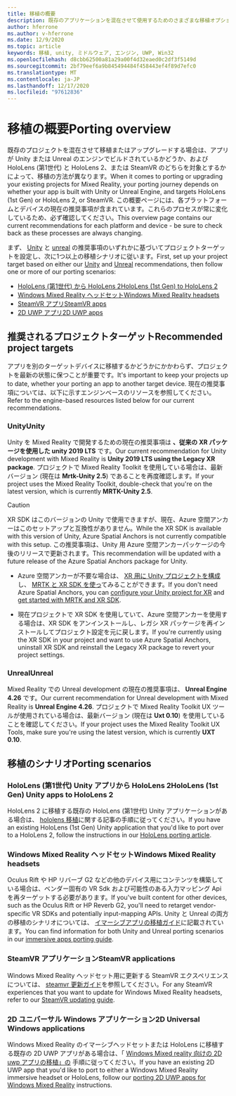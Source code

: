 ```yaml
---
title: 移植の概要
description: 既存のアプリケーションを混在させて使用するためのさまざまな移植オプションの概要について説明します。
author: hferrone
ms.author: v-hferrone
ms.date: 12/9/2020
ms.topic: article
keywords: 移植, unity, ミドルウェア, エンジン, UWP, Win32
ms.openlocfilehash: d8cbb62500a81a29a00f4d32eaed0c2df3f5149d
ms.sourcegitcommit: 2bf79eef6a9b845494484f458443ef4f89d7efc0
ms.translationtype: MT
ms.contentlocale: ja-JP
ms.lasthandoff: 12/17/2020
ms.locfileid: "97612836"
---
```

# <a name="porting-overview"></a><span data-ttu-id="c3d97-104">移植の概要</span><span class="sxs-lookup"><span data-stu-id="c3d97-104">Porting overview</span></span>

<span data-ttu-id="c3d97-105">既存のプロジェクトを混在させて移植またはアップグレードする場合は、アプリが Unity または Unreal のエンジンでビルドされているかどうか、および HoloLens (第1世代) と HoloLens 2、または SteamVR のどちらを対象とするかによって、移植の方法が異なります。</span><span class="sxs-lookup"><span data-stu-id="c3d97-105">When it comes to porting or upgrading your existing projects for Mixed Reality, your porting journey depends on whether your app is built with Unity or Unreal Engine, and targets HoloLens (1st Gen) or HoloLens 2, or SteamVR.</span></span> <span data-ttu-id="c3d97-106">この概要ページには、各プラットフォームとデバイスの現在の推奨事項が含まれています。これらのプロセスが常に変化しているため、必ず確認してください。</span><span class="sxs-lookup"><span data-stu-id="c3d97-106">This overview page contains our current recommendations for each platform and device - be sure to check back as these processes are always changing.</span></span>

<span data-ttu-id="c3d97-107">まず、 [Unity](#unity) と [unreal](#unreal) の推奨事項のいずれかに基づいてプロジェクトターゲットを設定し、次に1つ以上の移植シナリオに従います。</span><span class="sxs-lookup"><span data-stu-id="c3d97-107">First, set up your project target based on either our [Unity](#unity) and [Unreal](#unreal) recommendations, then follow one or more of our porting scenarios:</span></span>

- [<span data-ttu-id="c3d97-108">HoloLens (第1世代) から HoloLens 2</span><span class="sxs-lookup"><span data-stu-id="c3d97-108">HoloLens (1st Gen) to HoloLens 2</span></span>](#hololens-1st-gen-unity-apps-to-hololens-2)
- [<span data-ttu-id="c3d97-109">Windows Mixed Reality ヘッドセット</span><span class="sxs-lookup"><span data-stu-id="c3d97-109">Windows Mixed Reality headsets</span></span>](#windows-mixed-reality-headsets)
- [<span data-ttu-id="c3d97-110">SteamVR アプリ</span><span class="sxs-lookup"><span data-stu-id="c3d97-110">SteamVR apps</span></span>](#steamvr-applications)
- [<span data-ttu-id="c3d97-111">2D UWP アプリ</span><span class="sxs-lookup"><span data-stu-id="c3d97-111">2D UWP apps</span></span>](#2d-universal-windows-applications)

## <a name="recommended-project-targets"></a><span data-ttu-id="c3d97-112">推奨されるプロジェクトターゲット</span><span class="sxs-lookup"><span data-stu-id="c3d97-112">Recommended project targets</span></span>

<span data-ttu-id="c3d97-113">アプリを別のターゲットデバイスに移植するかどうかにかかわらず、プロジェクトを最新の状態に保つことが重要です。</span><span class="sxs-lookup"><span data-stu-id="c3d97-113">It's important to keep your projects up to date, whether your porting an app to another target device.</span></span> <span data-ttu-id="c3d97-114">現在の推奨事項については、以下に示すエンジンベースのリソースを参照してください。</span><span class="sxs-lookup"><span data-stu-id="c3d97-114">Refer to the engine-based resources listed below for our current recommendations.</span></span>

### <a name="unity"></a><span data-ttu-id="c3d97-115">Unity</span><span class="sxs-lookup"><span data-stu-id="c3d97-115">Unity</span></span>

<span data-ttu-id="c3d97-116">Unity を Mixed Reality で開発するための現在の推奨事項は **、従来の XR パッケージを使用した unity 2019 LTS** です。</span><span class="sxs-lookup"><span data-stu-id="c3d97-116">Our current recommendation for Unity development with Mixed Reality is **Unity 2019 LTS using the Legacy XR package**.</span></span> <span data-ttu-id="c3d97-117">プロジェクトで Mixed Reality Toolkit を使用している場合は、最新バージョン (現在は **Mrtk-Unity 2.5**) であることを再度確認します。</span><span class="sxs-lookup"><span data-stu-id="c3d97-117">If your project uses the Mixed Reality Toolkit, double-check that you're on the latest version, which is currently **MRTK-Unity 2.5**.</span></span>

> [!CAUTION]
> <span data-ttu-id="c3d97-118">XR SDK はこのバージョンの Unity で使用できますが、現在、Azure 空間アンカーはこのセットアップと互換性がありません。</span><span class="sxs-lookup"><span data-stu-id="c3d97-118">While the XR SDK is available with this version of Unity, Azure Spatial Anchors is not currently compatible with this setup.</span></span> <span data-ttu-id="c3d97-119">この推奨事項は、Unity 用 Azure 空間アンカーパッケージの今後のリリースで更新されます。</span><span class="sxs-lookup"><span data-stu-id="c3d97-119">This recommendation will be updated with a future release of the Azure Spatial Anchors package for Unity.</span></span> 
> 
> * <span data-ttu-id="c3d97-120">Azure 空間アンカーが不要な場合は、 [XR 用に Unity プロジェクトを構成](https://docs.unity3d.com/Manual/configuring-project-for-xr.html) し、 [MRTK と XR SDK を使っ](https://microsoft.github.io/MixedRealityToolkit-Unity/Documentation/GettingStartedWithMRTKAndXRSDK.html)てみることができます。</span><span class="sxs-lookup"><span data-stu-id="c3d97-120">If you don't need Azure Spatial Anchors, you can [configure your Unity project for XR](https://docs.unity3d.com/Manual/configuring-project-for-xr.html) and [get started with MRTK and XR SDK](https://microsoft.github.io/MixedRealityToolkit-Unity/Documentation/GettingStartedWithMRTKAndXRSDK.html).</span></span>
> 
> * <span data-ttu-id="c3d97-121">現在プロジェクトで XR SDK を使用していて、Azure 空間アンカーを使用する場合は、XR SDK をアンインストールし、レガシ XR パッケージを再インストールしてプロジェクト設定を元に戻します。</span><span class="sxs-lookup"><span data-stu-id="c3d97-121">If you're currently using the XR SDK in your project and want to use Azure Spatial Anchors, uninstall XR SDK and reinstall the Legacy XR package to revert your project settings.</span></span>


### <a name="unreal"></a><span data-ttu-id="c3d97-122">Unreal</span><span class="sxs-lookup"><span data-stu-id="c3d97-122">Unreal</span></span> 

<span data-ttu-id="c3d97-123">Mixed Reality での Unreal development の現在の推奨事項は、 **Unreal Engine 4.26** です。</span><span class="sxs-lookup"><span data-stu-id="c3d97-123">Our current recommendation for Unreal development with Mixed Reality is **Unreal Engine 4.26**.</span></span> <span data-ttu-id="c3d97-124">プロジェクトで Mixed Reality Toolkit UX ツールが使用されている場合は、最新バージョン (現在は **Uxt 0.10**) を使用していることを確認してください。</span><span class="sxs-lookup"><span data-stu-id="c3d97-124">If your project uses the Mixed Reality Toolkit UX Tools, make sure you're using the latest version, which is currently **UXT 0.10**.</span></span>

## <a name="porting-scenarios"></a><span data-ttu-id="c3d97-125">移植のシナリオ</span><span class="sxs-lookup"><span data-stu-id="c3d97-125">Porting scenarios</span></span>

### <a name="hololens-1st-gen-unity-apps-to-hololens-2"></a><span data-ttu-id="c3d97-126">HoloLens (第1世代) Unity アプリから HoloLens 2</span><span class="sxs-lookup"><span data-stu-id="c3d97-126">HoloLens (1st Gen) Unity apps to HoloLens 2</span></span>

<span data-ttu-id="c3d97-127">HoloLens 2 に移植する既存の HoloLens (第1世代) Unity アプリケーションがある場合は、 [hololens 移植](../unity/mrtk-porting-guide.md)に関する記事の手順に従ってください。</span><span class="sxs-lookup"><span data-stu-id="c3d97-127">If you have an existing HoloLens (1st Gen) Unity application that you'd like to port over to a HoloLens 2, follow the instructions in our [HoloLens porting article](../unity/mrtk-porting-guide.md).</span></span>

### <a name="windows-mixed-reality-headsets"></a><span data-ttu-id="c3d97-128">Windows Mixed Reality ヘッドセット</span><span class="sxs-lookup"><span data-stu-id="c3d97-128">Windows Mixed Reality headsets</span></span>

<span data-ttu-id="c3d97-129">Oculus Rift や HP リバーブ G2 などの他のデバイス用にコンテンツを構築している場合は、ベンダー固有の VR Sdk および可能性のある入力マッピング Api を再ターゲットする必要があります。</span><span class="sxs-lookup"><span data-stu-id="c3d97-129">If you've built content for other devices, such as the Oculus Rift or HP Reverb G2, you'll need to retarget vendor-specific VR SDKs and potentially input-mapping APIs.</span></span> <span data-ttu-id="c3d97-130">Unity と Unreal の両方の移植のシナリオについては、 [イマーシブアプリの移植ガイド](porting-guides.md)に記載されています。</span><span class="sxs-lookup"><span data-stu-id="c3d97-130">You can find information for both Unity and Unreal porting scenarios in our [immersive apps porting guide](porting-guides.md).</span></span>

### <a name="steamvr-applications"></a><span data-ttu-id="c3d97-131">SteamVR アプリケーション</span><span class="sxs-lookup"><span data-stu-id="c3d97-131">SteamVR applications</span></span>

<span data-ttu-id="c3d97-132">Windows Mixed Reality ヘッドセット用に更新する SteamVR エクスペリエンスについては、 [steamvr 更新ガイド](updating-your-steamvr-application-for-windows-mixed-reality.md)を参照してください。</span><span class="sxs-lookup"><span data-stu-id="c3d97-132">For any SteamVR experiences that you want to update for Windows Mixed Reality headsets, refer to our [SteamVR updating guide](updating-your-steamvr-application-for-windows-mixed-reality.md).</span></span>

### <a name="2d-universal-windows-applications"></a><span data-ttu-id="c3d97-133">2D ユニバーサル Windows アプリケーション</span><span class="sxs-lookup"><span data-stu-id="c3d97-133">2D Universal Windows applications</span></span>

<span data-ttu-id="c3d97-134">Windows Mixed Reality のイマーシブヘッドセットまたは HoloLens に移植する既存の 2D UWP アプリがある場合は、「 [Windows Mixed reality 向けの 2D uwp アプリの移植」の](building-2d-apps.md) 手順に従ってください。</span><span class="sxs-lookup"><span data-stu-id="c3d97-134">If you have an existing 2D UWP app that you'd like to port to either a Windows Mixed Reality immersive headset or HoloLens, follow our [porting 2D UWP apps for Windows Mixed Reality](building-2d-apps.md) instructions.</span></span>

